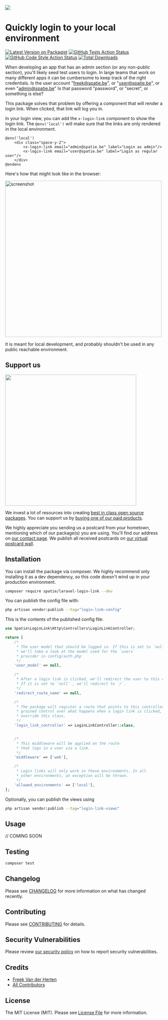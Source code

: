 
[<img src="https://github-ads.s3.eu-central-1.amazonaws.com/support-ukraine.svg?t=1" />](https://supportukrainenow.org)

# Quickly login to your local environment

[![Latest Version on Packagist](https://img.shields.io/packagist/v/spatie/laravel-login-link.svg?style=flat-square)](https://packagist.org/packages/spatie/laravel-login-link)
[![GitHub Tests Action Status](https://img.shields.io/github/workflow/status/spatie/laravel-login-link/run-tests?label=tests)](https://github.com/spatie/laravel-login-link/actions?query=workflow%3Arun-tests+branch%3Amain)
[![GitHub Code Style Action Status](https://img.shields.io/github/workflow/status/spatie/laravel-login-link/Check%20&%20fix%20styling?label=code%20style)](https://github.com/spatie/laravel-login-link/actions?query=workflow%3A"Check+%26+fix+styling"+branch%3Amain)
[![Total Downloads](https://img.shields.io/packagist/dt/spatie/laravel-login-link.svg?style=flat-square)](https://packagist.org/packages/spatie/laravel-login-link)

When developing an app that has an admin section (or any non-public section), you'll likely seed test users to login. In large teams that work on many different apps it can be cumbersome to keep track of the right credentials. Is the user account "freek@spatie.be", or "user@spatie.be", or even "admin@spatie.be" Is that password "password", or "secret", or something is else?

This package solves that problem by offering a component that will render a login link. When clicked, that link will log you in.

In your login view, you can add the `x-login-link` component to show the login link. The `@env('local')` will make sure that the links are only rendered in the local environment.

```blade
@env('local')
    <div class="space-y-2">
        <x-login-link email="admin@spatie.be" label="Login as admin"/>
        <x-login-link email="user@spatie.be" label="Login as regular user"/>
    </div>
@endenv
```

Here's how that might look like in the browser:

<img style="width: 500px" alt="screenshot" src="https://github.com/spatie/laravel-login-link/blob/main/docs/login.png?raw=true" />

It is meant for local development, and probably shouldn't be used in any public reachable environment.

## Support us

[<img src="https://github-ads.s3.eu-central-1.amazonaws.com/laravel-login-link.jpg?t=1" width="419px" />](https://spatie.be/github-ad-click/laravel-login-link)

We invest a lot of resources into creating [best in class open source packages](https://spatie.be/open-source). You can support us by [buying one of our paid products](https://spatie.be/open-source/support-us).

We highly appreciate you sending us a postcard from your hometown, mentioning which of our package(s) you are using. You'll find our address on [our contact page](https://spatie.be/about-us). We publish all received postcards on [our virtual postcard wall](https://spatie.be/open-source/postcards).

## Installation

You can install the package via composer. We highly recommend only installing it as a dev dependency, so this code doesn't wind up in your production environment.

```bash
composer require spatie/laravel-login-link --dev
```

You can publish the config file with:

```bash
php artisan vendor:publish --tag="login-link-config"
```

This is the contents of the published config file:

```php
use Spatie\LoginLink\Http\Controllers\LoginLinkController;

return [
    /*
     * The user model that should be logged in. If this is set to `null`
     * we'll take a look at the model used for the `users`
     * provider in config/auth.php
     */
    'user_model' => null,

    /*
     * After a login link is clicked, we'll redirect the user to this route.
     * If it is set to `null` , we'll redirect to `/`.
     */
    'redirect_route_name' => null,

    /*
     * The package will register a route that points to this controller. To have fine
     * grained control over what happens when a login link is clicked, you can
     * override this class.
     */
    'login_link_controller' => LoginLinkController::class,


    /*
     * This middleware will be applied on the route
     * that logs in a user via a link.
     */
    'middleware' => ['web'],

    /*
     * Login links will only work in these environments. In all
     * other environments, an exception will be thrown.
     */
    'allowed_environments' => ['local'],
];
```

Optionally, you can publish the views using

```bash
php artisan vendor:publish --tag="login-link-views"
```

## Usage

// COMING SOON

## Testing

```bash
composer test
```

## Changelog

Please see [CHANGELOG](CHANGELOG.md) for more information on what has changed recently.

## Contributing

Please see [CONTRIBUTING](https://github.com/spatie/.github/blob/main/CONTRIBUTING.md) for details.

## Security Vulnerabilities

Please review [our security policy](../../security/policy) on how to report security vulnerabilities.

## Credits

- [Freek Van der Herten](https://github.com/freekmurze)
- [All Contributors](../../contributors)

## License

The MIT License (MIT). Please see [License File](LICENSE.md) for more information.
